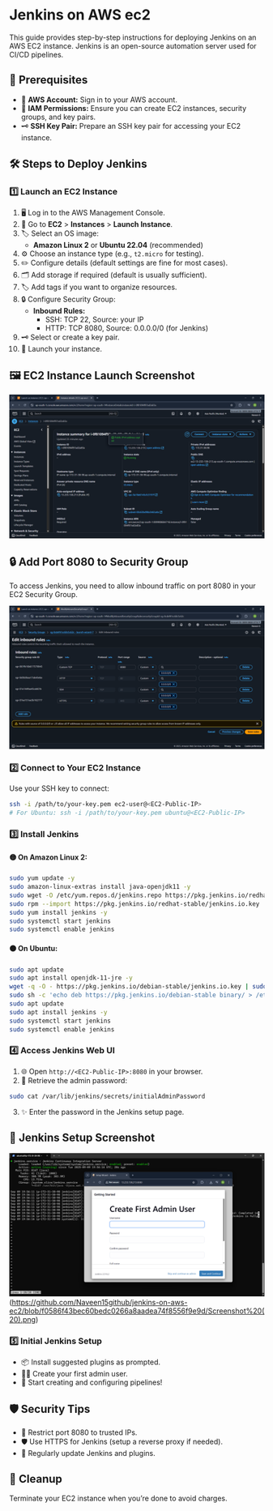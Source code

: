 # Jenkins on AWS ec2

This guide provides step-by-step instructions for deploying Jenkins on an AWS EC2 instance. Jenkins is an open-source automation server used for CI/CD pipelines.

## 📝 Prerequisites

- 🔑 **AWS Account:** Sign in to your AWS account.
- 👤 **IAM Permissions:** Ensure you can create EC2 instances, security groups, and key pairs.
- 🗝️ **SSH Key Pair:** Prepare an SSH key pair for accessing your EC2 instance.

## 🛠️ Steps to Deploy Jenkins

### 1️⃣ Launch an EC2 Instance

1. 🖥️ Log in to the AWS Management Console.
2. 🚀 Go to **EC2** > **Instances** > **Launch Instance**.
3. 🏷️ Select an OS image:
    - **Amazon Linux 2** or **Ubuntu 22.04** (recommended)
4. ⚙️ Choose an instance type (e.g., `t2.micro` for testing).
5. ✏️ Configure details (default settings are fine for most cases).
6. 🗂️ Add storage if required (default is usually sufficient).
7. 🏷️ Add tags if you want to organize resources.
8. 🔒 Configure Security Group:
    - **Inbound Rules:**
        - SSH: TCP 22, Source: your IP
        - HTTP: TCP 8080, Source: 0.0.0.0/0 (for Jenkins)
9. 🗝️ Select or create a key pair.
10. 🚀 Launch your instance.

## 🖼️ EC2 Instance Launch Screenshot

![EC2 Instance Screenshot](https://github.com/Naveen15github/jenkins-on-aws-ec2/blob/f0586f43bec60bedc0266a8aadea74f8556f9e9d/Screenshot%20(21).png)

## 🔒 Add Port 8080 to Security Group

To access Jenkins, you need to allow inbound traffic on port 8080 in your EC2 Security Group.

![Add Port 8080 to Security Group Screenshot](https://github.com/Naveen15github/jenkins-on-aws-ec2/blob/f0586f43bec60bedc0266a8aadea74f8556f9e9d/Screenshot%20(22).png
)

### 2️⃣ Connect to Your EC2 Instance

Use your SSH key to connect:

```bash
ssh -i /path/to/your-key.pem ec2-user@<EC2-Public-IP>
# For Ubuntu: ssh -i /path/to/your-key.pem ubuntu@<EC2-Public-IP>
```

### 3️⃣ Install Jenkins

#### 🟡 On Amazon Linux 2:

```bash
sudo yum update -y
sudo amazon-linux-extras install java-openjdk11 -y
sudo wget -O /etc/yum.repos.d/jenkins.repo https://pkg.jenkins.io/redhat-stable/jenkins.repo
sudo rpm --import https://pkg.jenkins.io/redhat-stable/jenkins.io.key
sudo yum install jenkins -y
sudo systemctl start jenkins
sudo systemctl enable jenkins
```

#### 🟠 On Ubuntu:

```bash
sudo apt update
sudo apt install openjdk-11-jre -y
wget -q -O - https://pkg.jenkins.io/debian-stable/jenkins.io.key | sudo apt-key add -
sudo sh -c 'echo deb https://pkg.jenkins.io/debian-stable binary/ > /etc/apt/sources.list.d/jenkins.list'
sudo apt update
sudo apt install jenkins -y
sudo systemctl start jenkins
sudo systemctl enable jenkins
```

### 4️⃣ Access Jenkins Web UI

1. 🌐 Open `http://<EC2-Public-IP>:8080` in your browser.
2. 🔑 Retrieve the admin password:

```bash
sudo cat /var/lib/jenkins/secrets/initialAdminPassword
```

3. ✨ Enter the password in the Jenkins setup page.

## 📸 Jenkins Setup Screenshot

![Jenkins Setup Screenshot](https://github.com/Naveen15github/jenkins-on-aws-ec2/blob/f0586f43bec60bedc0266a8aadea74f8556f9e9d/Screenshot%20(18).png)(https://github.com/Naveen15github/jenkins-on-aws-ec2/blob/f0586f43bec60bedc0266a8aadea74f8556f9e9d/Screenshot%20(20).png)

### 5️⃣ Initial Jenkins Setup

- 📦 Install suggested plugins as prompted.
- 🧑‍💻 Create your first admin user.
- 🤖 Start creating and configuring pipelines!

## 🛡️ Security Tips

- 🔐 Restrict port 8080 to trusted IPs.
- 🛡️ Use HTTPS for Jenkins (setup a reverse proxy if needed).
- 🔄 Regularly update Jenkins and plugins.

## 🧹 Cleanup

Terminate your EC2 instance when you’re done to avoid charges.
